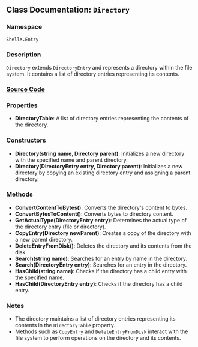 ## Class Documentation: `Directory`

### Namespace
`ShellX.Entry`

### Description
`Directory` extends `DirectoryEntry` and represents a directory within the file system. It contains a list of directory entries representing its contents.

### [Source Code](./Entry/Directory.cs)

### Properties
- **DirectoryTable**: A list of directory entries representing the contents of the directory.

### Constructors
- **Directory(string name, Directory parent)**: Initializes a new directory with the specified name and parent directory.
- **Directory(DirectoryEntry entry, Directory parent)**: Initializes a new directory by copying an existing directory entry and assigning a parent directory.

### Methods
- **ConvertContentToBytes()**: Converts the directory's content to bytes.
- **ConvertBytesToContent()**: Converts bytes to directory content.
- **GetActualType(DirectoryEntry entry)**: Determines the actual type of the directory entry (file or directory).
- **CopyEntry(Directory newParent)**: Creates a copy of the directory with a new parent directory.
- **DeleteEntryFromDisk()**: Deletes the directory and its contents from the disk.
- **Search(string name)**: Searches for an entry by name in the directory.
- **Search(DirectoryEntry entry)**: Searches for an entry in the directory.
- **HasChild(string name)**: Checks if the directory has a child entry with the specified name.
- **HasChild(DirectoryEntry entry)**: Checks if the directory has a child entry.

### Notes
- The directory maintains a list of directory entries representing its contents in the `DirectoryTable` property.
- Methods such as `CopyEntry` and `DeleteEntryFromDisk` interact with the file system to perform operations on the directory and its contents.
